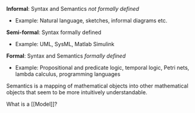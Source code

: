 **Informal**: Syntax and Semantics *not formally defined*
- Example: Natural language, sketches, informal diagrams etc.

**Semi-formal**: Syntax formally defined
- Example: UML, SysML, Matlab Simulink

**Formal**: Syntax and Semantics *formally defined*
- Example\: Propositional and predicate logic, temporal logic, Petri nets, lambda calculus, programming languages

Semantics is a mapping of mathematical objects into other mathematical objects that seem to be more intuitively understandable.

What is a [[Model]]?